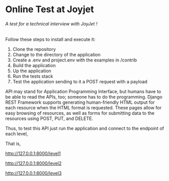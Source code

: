 # Online Test at Joyjet

###### A test for a technical interview with JoyJet !

Follow these steps to install and execute it:

1.  Clone the repository
2.  Change to the directory of the application
3.  Create a .env and project.env with the examples in /contrib
4.  Build the application
5.  Up the application
6.  Run the tests stack
7.  Test the application sending to it a POST request with a payload

API may stand for Application Programming Interface, 
but humans have to be able to read the APIs, too; 
someone has to do the programming. 
Django REST Framework supports generating human-friendly HTML output 
for each resource when the HTML format is requested. 
These pages allow for easy browsing of resources, 
as well as forms for submitting data to the resources using POST, PUT, and DELETE.

Thus, to test this API just run the application and connect to the endpoint of each level,

That is, 

http://127.0.0.1:8000/level1

http://127.0.0.1:8000/level2

http://127.0.0.1:8000/level3
